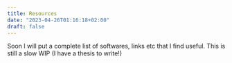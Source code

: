```yaml
---
title: Resources
date: "2023-04-26T01:16:18+02:00"
draft: false
---
```


Soon I will put a complete list of softwares, links etc that I find useful. This is still a slow WIP (I have a thesis to write!)
